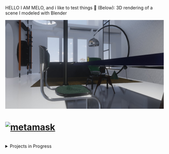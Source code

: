 HELLO I AM MELO, and i like to test things 👾
(Below): 3D rendering of a scene I modeled with Blender

[<img src="study1_chairMarcelBreuer_eeveTest.jpg"/>](https://nadiamariduena.com/) 


# <a href="https://emoji.gg/emoji/1385-metamask"><img src="https://emoji.gg/assets/emoji/1385-metamask.png" width="64px" height="64px" alt="metamask"></a>

<br>

<details>
<summary>Projects in Progress</summary> 
   
<br>
   
### OpenSea marketplace [repo](https://github.com/nadiamariduena/opensea-marketplace)  
#### Stack: Blockchain Web 3.0 App with  Next.js | Sanity.io | thirdweb | Tailwind | Alchemy
   
 
<br>
   
  
[<img src="preview-image.webp"/>](https://opensea-clone-nadia-mariduena-exercise.vercel.app/) 
   
   <br>

   [<img src="changin-all-colors2.gif "/>](https://github.com/nadiamariduena/product-configuration-react-three-fiber) 
   
   
   
<br>

### CAMAIE Furniture e-commerce
  
#### Stack: React, THREEjs, SCSS, Styled components, AOS, Framer Motion and Blender.
 
    
  
[<img src="camaie-furniture_e-store.gif"/>](https://camaie-furniture-st.netlify.app/) 

   <br>
   
   
   
</details>
